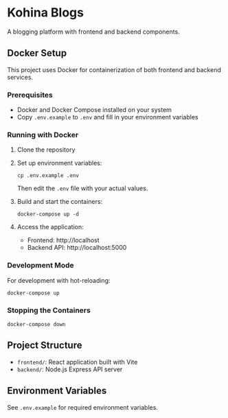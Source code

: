 # Kohina Blogs

A blogging platform with frontend and backend components.

## Docker Setup

This project uses Docker for containerization of both frontend and backend services.

### Prerequisites

- Docker and Docker Compose installed on your system
- Copy `.env.example` to `.env` and fill in your environment variables

### Running with Docker

1. Clone the repository
2. Set up environment variables:
   ```
   cp .env.example .env
   ```
   Then edit the `.env` file with your actual values.

3. Build and start the containers:
   ```
   docker-compose up -d
   ```

4. Access the application:
   - Frontend: http://localhost
   - Backend API: http://localhost:5000

### Development Mode

For development with hot-reloading:

```
docker-compose up
```

### Stopping the Containers

```
docker-compose down
```

## Project Structure

- `frontend/`: React application built with Vite
- `backend/`: Node.js Express API server

## Environment Variables

See `.env.example` for required environment variables.
